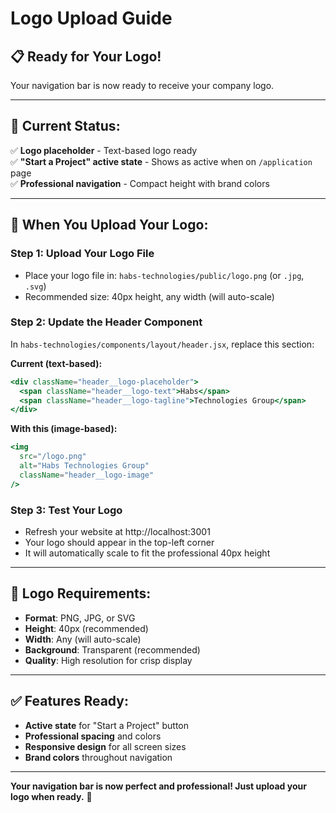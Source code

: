 # Logo Upload Guide

## 📋 **Ready for Your Logo!**

Your navigation bar is now ready to receive your company logo.

---

## 🎯 **Current Status:**

✅ **Logo placeholder** - Text-based logo ready  
✅ **"Start a Project" active state** - Shows as active when on `/application` page  
✅ **Professional navigation** - Compact height with brand colors  

---

## 📁 **When You Upload Your Logo:**

### **Step 1: Upload Your Logo File**
- Place your logo file in: `habs-technologies/public/logo.png` (or `.jpg`, `.svg`)
- Recommended size: 40px height, any width (will auto-scale)

### **Step 2: Update the Header Component**
In `habs-technologies/components/layout/header.jsx`, replace this section:

**Current (text-based):**
```jsx
<div className="header__logo-placeholder">
  <span className="header__logo-text">Habs</span>
  <span className="header__logo-tagline">Technologies Group</span>
</div>
```

**With this (image-based):**
```jsx
<img 
  src="/logo.png" 
  alt="Habs Technologies Group" 
  className="header__logo-image" 
/>
```

### **Step 3: Test Your Logo**
- Refresh your website at http://localhost:3001
- Your logo should appear in the top-left corner
- It will automatically scale to fit the professional 40px height

---

## 🎨 **Logo Requirements:**

- **Format**: PNG, JPG, or SVG
- **Height**: 40px (recommended)
- **Width**: Any (will auto-scale)
- **Background**: Transparent (recommended)
- **Quality**: High resolution for crisp display

---

## ✅ **Features Ready:**

- **Active state** for "Start a Project" button
- **Professional spacing** and colors
- **Responsive design** for all screen sizes
- **Brand colors** throughout navigation

---

**Your navigation bar is now perfect and professional! Just upload your logo when ready.** 🎉

